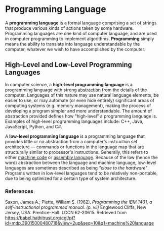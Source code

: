 # Programming Language

A **programming language** is a formal language comprising a set of strings that produce various kinds of actions taken by some hardware. Programming languages are one kind of computer language, and are used in computer programming to implement algorithms. **Programming** simply means the ability to translate into language understandable by the computer, whatever we wish to have accomplished by the computer.

## High-Level and Low-Level Programming Languages

In computer science, a **high-level programming language** is a programming language with strong [abstraction](./abstraction.md) from the details of the computer. Languages of this nature may use natural language elements, be easier to use, or may automate (or even hide entirely) significant areas of computing systems (e.g. memory management), making the process of developing a program simpler and more understandable. The amount of abstraction provided defines how "high-level" a programming language is. Examples of high-level programming languages include: C++, Java, JavaScript, Python, and C#.

A **low-level programming language** is a programming language that provides little or no abstraction from a computer's instruction set architecture — commands or functions in the language map that are structurally similar to processor's instructions. Generally, this refers to either [machine code](./machine-language.md) or [assembly language](./assembly-language.md). Because of the low (hence the word) abstraction between the language and machine language, low-level languages are sometimes described as being *"close to the hardware"*. Programs written in low-level languages tend to be relatively non-portable, due to being optimized for a certain type of system architecture.


### References

Saxon, James A.; Plette, William S. (1962). *Programming the IBM 1401, a self-instructional programmed manual. (p. vii)* Englewood Cliffs, New Jersey, USA: Prentice-Hall. LCCN 62-20615. Retrieved from https://babel.hathitrust.org/cgi/pt?id=mdp.39015000480718&view=2up&seq=10&q1=machine%20language